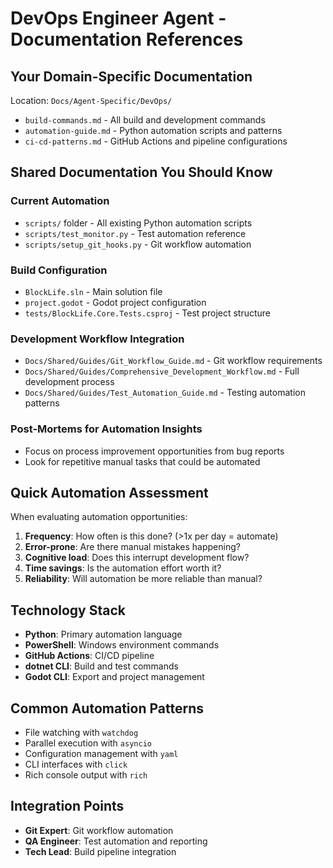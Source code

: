 # DevOps Engineer Agent - Documentation References

## Your Domain-Specific Documentation
Location: `Docs/Agent-Specific/DevOps/`

- `build-commands.md` - All build and development commands
- `automation-guide.md` - Python automation scripts and patterns
- `ci-cd-patterns.md` - GitHub Actions and pipeline configurations

## Shared Documentation You Should Know

### Current Automation
- `scripts/` folder - All existing Python automation scripts
- `scripts/test_monitor.py` - Test automation reference
- `scripts/setup_git_hooks.py` - Git workflow automation

### Build Configuration
- `BlockLife.sln` - Main solution file
- `project.godot` - Godot project configuration
- `tests/BlockLife.Core.Tests.csproj` - Test project structure

### Development Workflow Integration
- `Docs/Shared/Guides/Git_Workflow_Guide.md` - Git workflow requirements
- `Docs/Shared/Guides/Comprehensive_Development_Workflow.md` - Full development process
- `Docs/Shared/Guides/Test_Automation_Guide.md` - Testing automation patterns

### Post-Mortems for Automation Insights
- Focus on process improvement opportunities from bug reports
- Look for repetitive manual tasks that could be automated

## Quick Automation Assessment

When evaluating automation opportunities:
1. **Frequency**: How often is this done? (>1x per day = automate)
2. **Error-prone**: Are there manual mistakes happening?
3. **Cognitive load**: Does this interrupt development flow?
4. **Time savings**: Is the automation effort worth it?
5. **Reliability**: Will automation be more reliable than manual?

## Technology Stack
- **Python**: Primary automation language
- **PowerShell**: Windows environment commands
- **GitHub Actions**: CI/CD pipeline
- **dotnet CLI**: Build and test commands
- **Godot CLI**: Export and project management

## Common Automation Patterns
- File watching with `watchdog`
- Parallel execution with `asyncio`
- Configuration management with `yaml`
- CLI interfaces with `click`
- Rich console output with `rich`

## Integration Points
- **Git Expert**: Git workflow automation
- **QA Engineer**: Test automation and reporting
- **Tech Lead**: Build pipeline integration